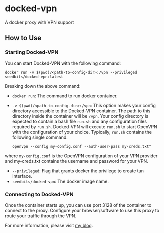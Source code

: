 # docked-vpn
A docker proxy with VPN support

## How to Use
### Starting Docked-VPN
You can start Docked-VPN with the following command:

    docker run -v $(pwd)/<path-to-config-dir>:/vpn --privileged seedbits/docked-vpn:latest

Breaking down the above command:

* `docker run`: The command to run docker container.
* `-v $(pwd)/<path-to-config-dir>:/vpn`: This option makes your config directory accessible to the Docked-VPN container. The path to this directory inside the container will be `/vpn`. Your config directory is expected to contain a bash file `run.sh` and any configuration files required by `run.sh`. Docked-VPN will execute `run.sh` to start OpenVPN with the configuration of your choice. Typically, `run.sh` contains the following single command: 

      openvpn --config my-config.conf --auth-user-pass my-creds.txt"
where `my-config.conf` is the OpenVPN configuration of your VPN provider and my-creds.txt contains the username and password for your VPN.
* `--privileged`: Flag that grants docker the privilege to create tun interface.
* `seedbits/docked-vpn`: The docker image name.

### Connecting to Docked-VPN
Once the container starts up, you can use port 3128 of the container to connect to the proxy. Configure your browser/software to use this proxy to route your traffic through the VPN.

For more information, please visit [my blog](https://blog.jithinpavithran.com/content/?article=docked-vpn).
